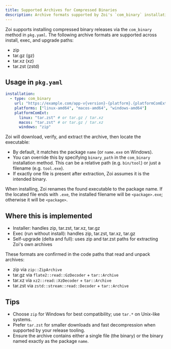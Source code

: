 ```yaml
---
title: Supported Archives for Compressed Binaries
description: Archive formats supported by Zoi's `com_binary` installation method.
---
```


Zoi supports installing compressed binary releases via the `com_binary` method in `pkg.yaml`. The following archive formats are supported across install, exec, and upgrade paths:

- zip
- tar.gz (gz)
- tar.xz (xz)
- tar.zst (zstd)

## Usage in `pkg.yaml`

```yaml
installation:
  - type: com_binary
    url: "https://example.com/app-v{version}-{platform}.{platformComExt}"
    platforms: ["linux-amd64", "macos-amd64", "windows-amd64"]
    platformComExt:
      linux: "tar.zst" # or tar.gz / tar.xz
      macos: "tar.zst" # or tar.gz / tar.xz
      windows: "zip"
```

Zoi will download, verify, and extract the archive, then locate the executable:

- By default, it matches the package `name` (or `name.exe` on Windows).
- You can override this by specifying `binary_path` in the `com_binary` installation method. This can be a relative path (e.g. `bin/tool`) or just a filename (e.g. `tool.exe`).
- If exactly one file is present after extraction, Zoi assumes it is the intended binary.

When installing, Zoi renames the found executable to the package name. If the located file ends with `.exe`, the installed filename will be `<package>.exe`; otherwise it will be `<package>`.

## Where this is implemented

- Installer: handles zip, tar.zst, tar.xz, tar.gz
- Exec (run without install): handles zip, tar.zst, tar.xz, tar.gz
- Self-upgrade (delta and full): uses zip and tar.zst paths for extracting Zoi's own archives

These formats are confirmed in the code paths that read and unpack archives:

- zip via `zip::ZipArchive`
- tar.gz via `flate2::read::GzDecoder` + `tar::Archive`
- tar.xz via `xz2::read::XzDecoder` + `tar::Archive`
- tar.zst via `zstd::stream::read::Decoder` + `tar::Archive`

## Tips

- Choose `zip` for Windows for best compatibility; use `tar.*` on Unix-like systems.
- Prefer `tar.zst` for smaller downloads and fast decompression when supported by your release tooling.
- Ensure the archive contains either a single file (the binary) or the binary named exactly as the package `name`.
